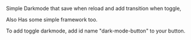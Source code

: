 Simple Darkmode that save when reload and add transition when toggle,

Also Has some simple framework too.

To add toggle darkmode, add id name "dark-mode-button" to your button.
